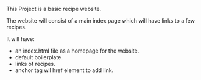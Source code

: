 This Project is a basic recipe website.

The website will consist of a main index page which will have links to a few recipes.

It will have:
- an index.html file as a homepage for the website.
- default boilerplate.
- links of recipes.
- anchor tag wil href element to add link.

